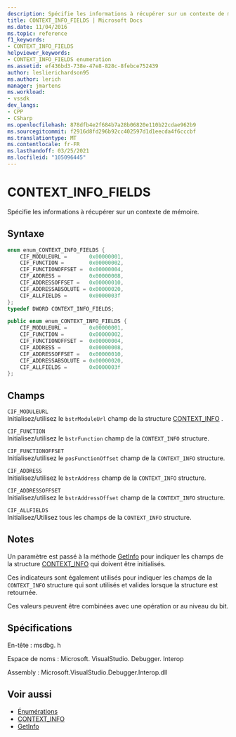 ```yaml
---
description: Spécifie les informations à récupérer sur un contexte de mémoire.
title: CONTEXT_INFO_FIELDS | Microsoft Docs
ms.date: 11/04/2016
ms.topic: reference
f1_keywords:
- CONTEXT_INFO_FIELDS
helpviewer_keywords:
- CONTEXT_INFO_FIELDS enumeration
ms.assetid: ef436bd3-738e-47e8-828c-8febce752439
author: leslierichardson95
ms.author: lerich
manager: jmartens
ms.workload:
- vssdk
dev_langs:
- CPP
- CSharp
ms.openlocfilehash: 878dfb4e2f684b7a28b06820e110b22cdae962b9
ms.sourcegitcommit: f2916d8fd296b92cc402597d1d1eecda4f6cccbf
ms.translationtype: MT
ms.contentlocale: fr-FR
ms.lasthandoff: 03/25/2021
ms.locfileid: "105096445"
---
```

# <a name="context_info_fields"></a>CONTEXT_INFO_FIELDS
Spécifie les informations à récupérer sur un contexte de mémoire.

## <a name="syntax"></a>Syntaxe

```cpp
enum enum_CONTEXT_INFO_FIELDS {
    CIF_MODULEURL =       0x00000001,
    CIF_FUNCTION =        0x00000002,
    CIF_FUNCTIONOFFSET =  0x00000004,
    CIF_ADDRESS =         0x00000008,
    CIF_ADDRESSOFFSET =   0x00000010,
    CIF_ADDRESSABSOLUTE = 0x00000020,
    CIF_ALLFIELDS =       0x0000003f
};
typedef DWORD CONTEXT_INFO_FIELDS;
```

```csharp
public enum enum_CONTEXT_INFO_FIELDS {
    CIF_MODULEURL =       0x00000001,
    CIF_FUNCTION =        0x00000002,
    CIF_FUNCTIONOFFSET =  0x00000004,
    CIF_ADDRESS =         0x00000008,
    CIF_ADDRESSOFFSET =   0x00000010,
    CIF_ADDRESSABSOLUTE = 0x00000020,
    CIF_ALLFIELDS =       0x0000003f
};
```

## <a name="fields"></a>Champs
`CIF_MODULEURL`\
Initialisez/utilisez le `bstrModuleUrl` champ de la structure [CONTEXT_INFO](../../../extensibility/debugger/reference/context-info.md) .

`CIF_FUNCTION`\
Initialisez/utilisez le `bstrFunction` champ de la `CONTEXT_INFO` structure.

`CIF_FUNCTIONOFFSET`\
Initialisez/utilisez le `posFunctionOffset` champ de la `CONTEXT_INFO` structure.

`CIF_ADDRESS`\
Initialisez/utilisez le `bstrAddress` champ de la `CONTEXT_INFO` structure.

`CIF_ADDRESSOFFSET`\
Initialisez/utilisez le `bstrAddressOffset` champ de la `CONTEXT_INFO` structure.

`CIF_ALLFIELDS`\
Initialisez/Utilisez tous les champs de la `CONTEXT_INFO` structure.

## <a name="remarks"></a>Notes
Un paramètre est passé à la méthode [GetInfo](../../../extensibility/debugger/reference/idebugmemorycontext2-getinfo.md) pour indiquer les champs de la structure [CONTEXT_INFO](../../../extensibility/debugger/reference/context-info.md) qui doivent être initialisés.

Ces indicateurs sont également utilisés pour indiquer les champs de la `CONTEXT_INFO` structure qui sont utilisés et valides lorsque la structure est retournée.

Ces valeurs peuvent être combinées avec une opération or au niveau du bit.

## <a name="requirements"></a>Spécifications
En-tête : msdbg. h

Espace de noms : Microsoft. VisualStudio. Debugger. Interop

Assembly : Microsoft.VisualStudio.Debugger.Interop.dll

## <a name="see-also"></a>Voir aussi
- [Énumérations](../../../extensibility/debugger/reference/enumerations-visual-studio-debugging.md)
- [CONTEXT_INFO](../../../extensibility/debugger/reference/context-info.md)
- [GetInfo](../../../extensibility/debugger/reference/idebugmemorycontext2-getinfo.md)
